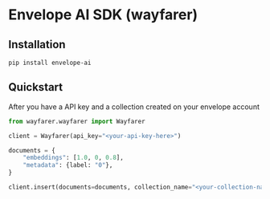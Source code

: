 # Envelope AI SDK (wayfarer)

## Installation

`pip install envelope-ai`

## Quickstart

After you have a API key and a collection created on your envelope account

```python
from wayfarer.wayfarer import Wayfarer

client = Wayfarer(api_key="<your-api-key-here>")

documents = {
    "embeddings": [1.0, 0, 0.8],
    "metadata": {label: "0"},
}

client.insert(documents=documents, collection_name="<your-collection-name>")  # You might prefer to use collection_id here instead

```


